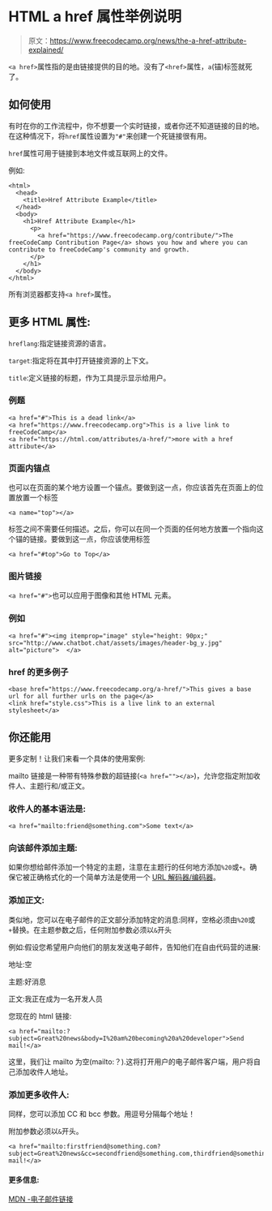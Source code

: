 # HTML a href 属性举例说明

> 原文：<https://www.freecodecamp.org/news/the-a-href-attribute-explained/>

`<a href>`属性指的是由链接提供的目的地。没有了`<href>`属性，`a`(锚)标签就死了。

## 如何使用

有时在你的工作流程中，你不想要一个实时链接，或者你还不知道链接的目的地。在这种情况下，将`href`属性设置为`"#"`来创建一个死链接很有用。

`href`属性可用于链接到本地文件或互联网上的文件。

例如:

```
<html>
  <head>
    <title>Href Attribute Example</title>
  </head>
  <body>
    <h1>Href Attribute Example</h1>
      <p>
        <a href="https://www.freecodecamp.org/contribute/">The freeCodeCamp Contribution Page</a> shows you how and where you can contribute to freeCodeCamp's community and growth.
      </p>
    </h1>
  </body>
</html>
```

所有浏览器都支持`<a href>`属性。

## 更多 HTML 属性:

`hreflang`:指定链接资源的语言。

`target`:指定将在其中打开链接资源的上下文。

`title`:定义链接的标题，作为工具提示显示给用户。

### **例题**

```
<a href="#">This is a dead link</a>
<a href="https://www.freecodecamp.org">This is a live link to freeCodeCamp</a>
<a href="https://html.com/attributes/a-href/">more with a href attribute</a>
```

### **页面内锚点**

也可以在页面的某个地方设置一个锚点。要做到这一点，你应该首先在页面上的位置放置一个标签

```
<a name="top"></a>
```

标签之间不需要任何描述。之后，你可以在同一个页面的任何地方放置一个指向这个锚的链接。要做到这一点，你应该使用标签 

```
<a href="#top">Go to Top</a>
```

### ****图片链接****

`<a href="#">`也可以应用于图像和其他 HTML 元素。

### ****例如****

```
<a href="#"><img itemprop="image" style="height: 90px;" src="http://www.chatbot.chat/assets/images/header-bg_y.jpg" alt="picture">  </a>
```

### **href 的更多例子**

```
<base href="https://www.freecodecamp.org/a-href/">This gives a base url for all further urls on the page</a>
<link href="style.css">This is a live link to an external stylesheet</a>
```

## 你还能用

更多定制！让我们来看一个具体的使用案例:

mailto 链接是一种带有特殊参数的超链接(`<a href=""></a>`)，允许您指定附加收件人、主题行和/或正文。

### **收件人的基本语法是:**

```
<a href="mailto:friend@something.com">Some text</a>
```

### 向该邮件添加主题:

如果你想给邮件添加一个特定的主题，注意在主题行的任何地方添加`%20`或`+`。确保它被正确格式化的一个简单方法是使用一个 [URL 解码器/编码器](https://meyerweb.com/eric/tools/dencoder/)。

### 添加正文:

类似地，您可以在电子邮件的正文部分添加特定的消息:同样，空格必须由`%20`或`+`替换。在主题参数之后，任何附加参数必须以`&`开头

例如:假设您希望用户向他们的朋友发送电子邮件，告知他们在自由代码营的进展:

地址:空

主题:好消息

正文:我正在成为一名开发人员

您现在的 html 链接:

```
<a href="mailto:?subject=Great%20news&body=I%20am%20becoming%20a%20developer">Send mail!</a>
```

这里，我们让 mailto 为空(mailto:？).这将打开用户的电子邮件客户端，用户将自己添加收件人地址。

### 添加更多收件人:

同样，您可以添加 CC 和 bcc 参数。用逗号分隔每个地址！

附加参数必须以`&`开头。

```
<a href="mailto:firstfriend@something.com?subject=Great%20news&cc=secondfriend@something.com,thirdfriend@something.com&bcc=fourthfriend@something.com">Send mail!</a>
```

#### **更多信息:**

[MDN -电子邮件链接](https://developer.mozilla.org/en-US/docs/Learn/HTML/Introduction_to_HTML/Creating_hyperlinks#E-mail_links)